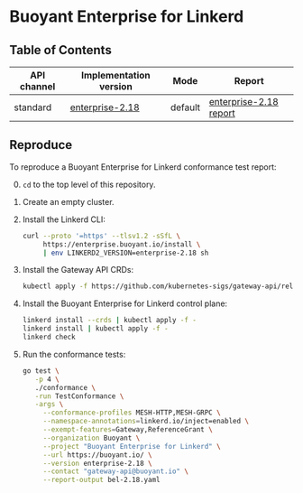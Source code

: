 # Buoyant Enterprise for Linkerd

## Table of Contents

| API channel  | Implementation version                    | Mode    | Report                                                 |
|--------------|-------------------------------------------|---------|--------------------------------------------------------|
| standard     | [enterprise-2.18](https://docs.buoyant.io/buoyant-enterprise-linkerd/latest/overview//) | default | [enterprise-2.18 report](./enterprise-2.18.yaml) |

## Reproduce

To reproduce a Buoyant Enterprise for Linkerd conformance test report:

0. `cd` to the top level of this repository.

1. Create an empty cluster.

2. Install the Linkerd CLI:

    ```bash
    curl --proto '=https' --tlsv1.2 -sSfL \
         https://enterprise.buoyant.io/install \
         | env LINKERD2_VERSION=enterprise-2.18 sh
    ```

3. Install the Gateway API CRDs:

    ```bash
    kubectl apply -f https://github.com/kubernetes-sigs/gateway-api/releases/download/v1.3.0/standard-install.yaml
    ```

4. Install the Buoyant Enterprise for Linkerd control plane:

    ```bash
    linkerd install --crds | kubectl apply -f -
    linkerd install | kubectl apply -f -
    linkerd check
    ```

5. Run the conformance tests:

    ```bash
    go test \
       -p 4 \
       ./conformance \
       -run TestConformance \
       -args \
         --conformance-profiles MESH-HTTP,MESH-GRPC \
         --namespace-annotations=linkerd.io/inject=enabled \
         --exempt-features=Gateway,ReferenceGrant \
         --organization Buoyant \
         --project "Buoyant Enterprise for Linkerd" \
         --url https://buoyant.io/ \
         --version enterprise-2.18 \
         --contact "gateway-api@buoyant.io" \
         --report-output bel-2.18.yaml
    ```
